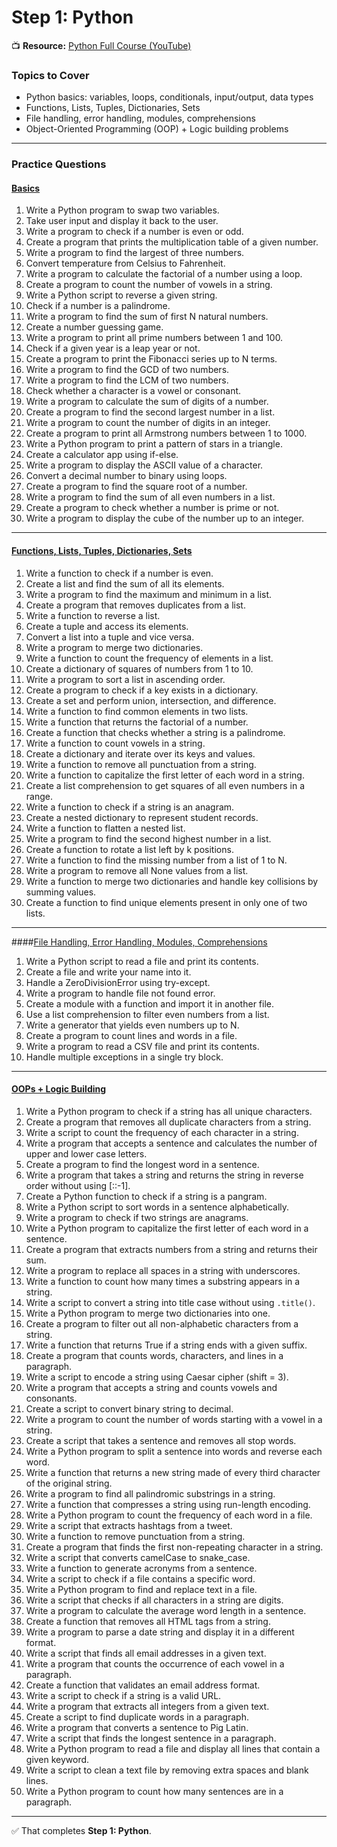 # **Step 1: Python**

📺 **Resource:** [Python Full Course (YouTube)](https://www.youtube.com/watch?v=_aWbUudZ5Yo)

### Topics to Cover

* Python basics: variables, loops, conditionals, input/output, data types
* Functions, Lists, Tuples, Dictionaries, Sets
* File handling, error handling, modules, comprehensions
* Object-Oriented Programming (OOP) + Logic building problems

---

### **Practice Questions**

#### [Basics](https://github.com/SonaniAkshit/Data-Science-Journey/blob/main/01Python/01Basics%20Problems%20with%20Solutions.ipynb)


1. Write a Python program to swap two variables.
2. Take user input and display it back to the user.
3. Write a program to check if a number is even or odd.
4. Create a program that prints the multiplication table of a given number.
5. Write a program to find the largest of three numbers.
6. Convert temperature from Celsius to Fahrenheit.
7. Write a program to calculate the factorial of a number using a loop.
8. Create a program to count the number of vowels in a string.
9. Write a Python script to reverse a given string.
10. Check if a number is a palindrome.
11. Write a program to find the sum of first N natural numbers.
12. Create a number guessing game.
13. Write a program to print all prime numbers between 1 and 100.
14. Check if a given year is a leap year or not.
15. Create a program to print the Fibonacci series up to N terms.
16. Write a program to find the GCD of two numbers.
17. Write a program to find the LCM of two numbers.
18. Check whether a character is a vowel or consonant.
19. Write a program to calculate the sum of digits of a number.
20. Create a program to find the second largest number in a list.
21. Write a program to count the number of digits in an integer.
22. Create a program to print all Armstrong numbers between 1 to 1000.
23. Write a Python program to print a pattern of stars in a triangle.
24. Create a calculator app using if-else.
25. Write a program to display the ASCII value of a character.
26. Convert a decimal number to binary using loops.
27. Create a program to find the square root of a number.
28. Write a program to find the sum of all even numbers in a list.
29. Create a program to check whether a number is prime or not.
30. Write a program to display the cube of the number up to an integer.

---

#### [Functions, Lists, Tuples, Dictionaries, Sets](https://github.com/SonaniAkshit/Data-Science-Journey/blob/main/01Python/02Functions%2C%20Lists%2C%20Tuples%2C%20Dictionaries%2C%20Sets%20Problems%20%26%20Solutions.ipynb)

1. Write a function to check if a number is even.
2. Create a list and find the sum of all its elements.
3. Write a program to find the maximum and minimum in a list.
4. Create a program that removes duplicates from a list.
5. Write a function to reverse a list.
6. Create a tuple and access its elements.
7. Convert a list into a tuple and vice versa.
8. Write a program to merge two dictionaries.
9. Write a function to count the frequency of elements in a list.
10. Create a dictionary of squares of numbers from 1 to 10.
11. Write a program to sort a list in ascending order.
12. Create a program to check if a key exists in a dictionary.
13. Create a set and perform union, intersection, and difference.
14. Write a function to find common elements in two lists.
15. Write a function that returns the factorial of a number.
16. Create a function that checks whether a string is a palindrome.
17. Write a function to count vowels in a string.
18. Create a dictionary and iterate over its keys and values.
19. Write a function to remove all punctuation from a string.
20. Write a function to capitalize the first letter of each word in a string.
21. Create a list comprehension to get squares of all even numbers in a range.
22. Write a function to check if a string is an anagram.
23. Create a nested dictionary to represent student records.
24. Write a function to flatten a nested list.
25. Write a program to find the second highest number in a list.
26. Create a function to rotate a list left by k positions.
27. Write a function to find the missing number from a list of 1 to N.
28. Write a program to remove all None values from a list.
29. Write a function to merge two dictionaries and handle key collisions by summing values.
30. Create a function to find unique elements present in only one of two lists.

---

####[File Handling, Error Handling, Modules, Comprehensions](https://github.com/SonaniAkshit/Data-Science-Journey/blob/main/01Python/03File%20Handling%2C%20Error%20Handling%2C%20Modules%2C%20Comprehensions.ipynb) 

1. Write a Python script to read a file and print its contents.
2. Create a file and write your name into it.
3. Handle a ZeroDivisionError using try-except.
4. Write a program to handle file not found error.
5. Create a module with a function and import it in another file.
6. Use a list comprehension to filter even numbers from a list.
7. Write a generator that yields even numbers up to N.
8. Create a program to count lines and words in a file.
9. Write a program to read a CSV file and print its contents.
10. Handle multiple exceptions in a single try block.

---

#### [OOPs + Logic Building](https://github.com/SonaniAkshit/Data-Science-Journey/blob/main/01Python/04OOPs%20%2B%20Logic%20Building%20Problems%20%26%20Solutions.ipynb)

1. Write a Python program to check if a string has all unique characters.
2. Create a program that removes all duplicate characters from a string.
3. Write a script to count the frequency of each character in a string.
4. Write a program that accepts a sentence and calculates the number of upper and lower case letters.
5. Create a program to find the longest word in a sentence.
6. Write a program that takes a string and returns the string in reverse order without using \[::-1].
7. Create a Python function to check if a string is a pangram.
8. Write a Python script to sort words in a sentence alphabetically.
9. Write a program to check if two strings are anagrams.
10. Write a Python program to capitalize the first letter of each word in a sentence.
11. Create a program that extracts numbers from a string and returns their sum.
12. Write a program to replace all spaces in a string with underscores.
13. Write a function to count how many times a substring appears in a string.
14. Write a script to convert a string into title case without using `.title()`.
15. Write a Python program to merge two dictionaries into one.
16. Create a program to filter out all non-alphabetic characters from a string.
17. Write a function that returns True if a string ends with a given suffix.
18. Create a program that counts words, characters, and lines in a paragraph.
19. Write a script to encode a string using Caesar cipher (shift = 3).
20. Write a program that accepts a string and counts vowels and consonants.
21. Create a script to convert binary string to decimal.
22. Write a program to count the number of words starting with a vowel in a string.
23. Create a script that takes a sentence and removes all stop words.
24. Write a Python program to split a sentence into words and reverse each word.
25. Write a function that returns a new string made of every third character of the original string.
26. Write a program to find all palindromic substrings in a string.
27. Write a function that compresses a string using run-length encoding.
28. Write a Python program to count the frequency of each word in a file.
29. Write a script that extracts hashtags from a tweet.
30. Write a function to remove punctuation from a string.
31. Create a program that finds the first non-repeating character in a string.
32. Write a script that converts camelCase to snake\_case.
33. Write a function to generate acronyms from a sentence.
34. Write a script to check if a file contains a specific word.
35. Write a Python program to find and replace text in a file.
36. Write a script that checks if all characters in a string are digits.
37. Write a program to calculate the average word length in a sentence.
38. Create a function that removes all HTML tags from a string.
39. Write a program to parse a date string and display it in a different format.
40. Write a script that finds all email addresses in a given text.
41. Write a program that counts the occurrence of each vowel in a paragraph.
42. Create a function that validates an email address format.
43. Write a script to check if a string is a valid URL.
44. Write a program that extracts all integers from a given text.
45. Create a script to find duplicate words in a paragraph.
46. Write a program that converts a sentence to Pig Latin.
47. Write a script that finds the longest sentence in a paragraph.
48. Write a Python program to read a file and display all lines that contain a given keyword.
49. Write a script to clean a text file by removing extra spaces and blank lines.
50. Write a Python program to count how many sentences are in a paragraph.

---

✅ That completes **Step 1: Python**.